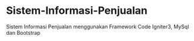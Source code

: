 # Sistem-Informasi-Penjualan
Sistem Informasi Penjualan menggunakan Framework Code Igniter3, MySql dan Bootstrap
